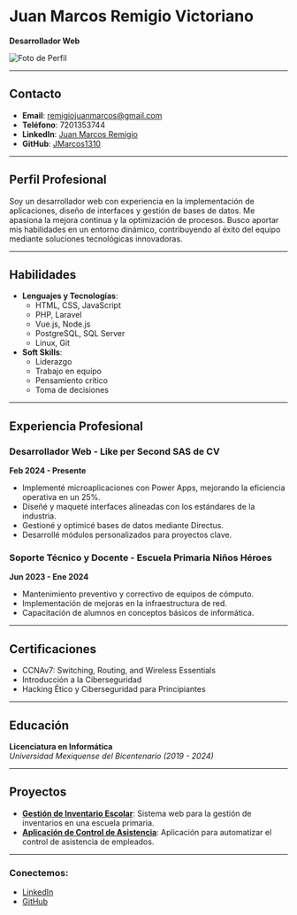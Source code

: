 # Juan Marcos Remigio Victoriano

**Desarrollador Web**

![Foto de Perfil](https://via.placeholder.com/150)

---

## Contacto
- **Email**: remigiojuanmarcos@gmail.com
- **Teléfono**: 7201353744
- **LinkedIn**: [Juan Marcos Remigio](#)
- **GitHub**: [JMarcos1310](https://github.com/JMarcos1310)

---

## Perfil Profesional
Soy un desarrollador web con experiencia en la implementación de aplicaciones, diseño de interfaces y gestión de bases de datos. Me apasiona la mejora continua y la optimización de procesos. Busco aportar mis habilidades en un entorno dinámico, contribuyendo al éxito del equipo mediante soluciones tecnológicas innovadoras.

---

## Habilidades
- **Lenguajes y Tecnologías**:
  - HTML, CSS, JavaScript
  - PHP, Laravel
  - Vue.js, Node.js
  - PostgreSQL, SQL Server
  - Linux, Git
- **Soft Skills**:
  - Liderazgo
  - Trabajo en equipo
  - Pensamiento crítico
  - Toma de decisiones

---

## Experiencia Profesional

### Desarrollador Web - Like per Second SAS de CV
**Feb 2024 - Presente**

- Implementé microaplicaciones con Power Apps, mejorando la eficiencia operativa en un 25%.
- Diseñé y maqueté interfaces alineadas con los estándares de la industria.
- Gestioné y optimicé bases de datos mediante Directus.
- Desarrollé módulos personalizados para proyectos clave.

### Soporte Técnico y Docente - Escuela Primaria Niños Héroes
**Jun 2023 - Ene 2024**

- Mantenimiento preventivo y correctivo de equipos de cómputo.
- Implementación de mejoras en la infraestructura de red.
- Capacitación de alumnos en conceptos básicos de informática.

---

## Certificaciones
- CCNAv7: Switching, Routing, and Wireless Essentials
- Introducción a la Ciberseguridad
- Hacking Ético y Ciberseguridad para Principiantes

---

## Educación

**Licenciatura en Informática**  
*Universidad Mexiquense del Bicentenario (2019 - 2024)*

---

## Proyectos
- **[Gestión de Inventario Escolar](#)**: Sistema web para la gestión de inventarios en una escuela primaria.
- **[Aplicación de Control de Asistencia](#)**: Aplicación para automatizar el control de asistencia de empleados.

---

### Conectemos:
- [LinkedIn](#)
- [GitHub](https://github.com/JMarcos1310)
